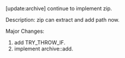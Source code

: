 [update:archive] continue to implement zip.

Description:
zip can extract and add path now.

Major Changes:
1. add TRY_THROW_IF.
2. implement archive::add.
